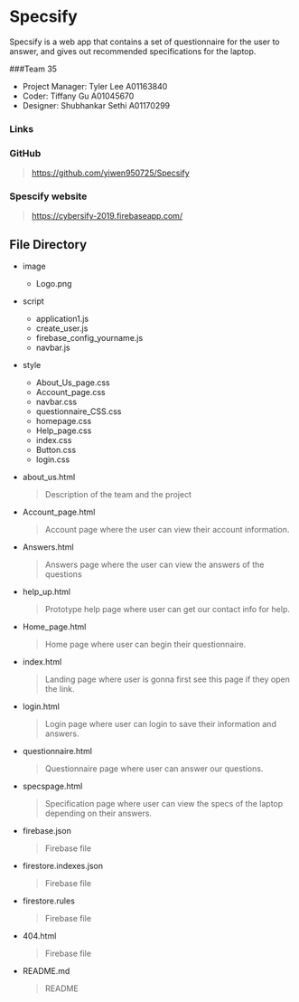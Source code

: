 # Specsify
Specsify is a web app that contains a set of questionnaire for the user to
answer, and gives out recommended specifications for the laptop.

###Team 35
* Project Manager: Tyler Lee A01163840
* Coder: Tiffany Gu A01045670
* Designer: Shubhankar Sethi A01170299
### Links
### GitHub
> https://github.com/yiwen950725/Specsify
### Spescify website
> https://cybersify-2019.firebaseapp.com/
## File Directory
* image
  * Logo.png
* script
  * application1.js
  * create_user.js
  * firebase_config_yourname.js
  * navbar.js
* style
  * About_Us_page.css
  * Account_page.css
  * navbar.css
  * questionnaire_CSS.css
  * homepage.css
  * Help_page.css
  * index.css
  * Button.css
  * login.css

* about_us.html
  > Description of the team and the project
* Account_page.html
  > Account page where the user can view their account information.
* Answers.html
  > Answers page where the user can view the answers of the questions
* help_up.html
  > Prototype help page where user can get our contact info for help.
* Home_page.html
  > Home page where user can begin their questionnaire.
* index.html
  > Landing page where user is gonna first see this page if they open the link.
* login.html
  > Login page where user can login to save their information and answers.
* questionnaire.html
  > Questionnaire page where user can answer our questions.
* specspage.html
  > Specification page where user can view the specs of the laptop depending on
    their answers.
* firebase.json
  > Firebase file
* firestore.indexes.json
  > Firebase file
* firestore.rules
  > Firebase file
* 404.html
  > Firebase file
* README.md
  > README
